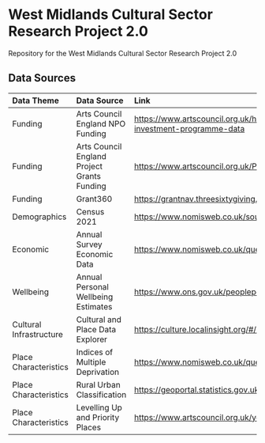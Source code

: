 # West Midlands Cultural Sector Research Project 2.0
Repository for the West Midlands Cultural Sector Research Project 2.0


## Data Sources

| Data Theme                | Data Source                                   | Link |
| :---                      | :---                                          | :--- |
| Funding                   | Arts Council England NPO Funding              | https://www.artscouncil.org.uk/how-we-invest-public-money/2023-26-Investment-Programme/2023-26-investment-programme-data |
| Funding                   | Arts Council England Project Grants Funding   | https://www.artscouncil.org.uk/ProjectGrants/project-grants-data |
| Funding                   | Grant360                                      | https://grantnav.threesixtygiving.org/ |
| Demographics              | Census 2021                                   | https://www.nomisweb.co.uk/sources/census_2021_bulk |
| Economic                  | Annual Survey Economic Data                   | https://www.nomisweb.co.uk/query/construct/summary.asp?mode=construct&version=0&dataset=17 |
| Wellbeing                 | Annual Personal Wellbeing Estimates           | https://www.ons.gov.uk/peoplepopulationandcommunity/wellbeing/datasets/headlineestimatesofpersonalwellbeing |
| Cultural Infrastructure   | Cultural and Place Data Explorer              | https://culture.localinsight.org/#/map |
| Place Characteristics     | Indices of Multiple Deprivation               | https://www.nomisweb.co.uk/query/construct/summary.asp?mode=construct&version=0&dataset=17 |
| Place Characteristics     | Rural Urban Classification                    | https://geoportal.statistics.gov.uk/datasets/ons::rural-urban-classification-2011-of-msoas-in-ew/about |
| Place Characteristics     | Levelling Up and Priority Places              | https://www.artscouncil.org.uk/your-area/priority-places-and-levelling-culture-places#t-in-page-nav-3 |